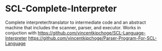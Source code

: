 # SCL-Complete-Interpreter
Complete interpreter/translator to intermediate code and an abstract machine that includes the scanner, parser, and executor. Works in conjuction with https://github.com/vincentkipchoge/SCL-Language-Interpreter
https://github.com/vincentkipchoge/Parser-Program-For-SCL-Language
